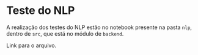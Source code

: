 # Teste do NLP

A realização dos testes do NLP estão no notebook presente na pasta `nlp`, dentro de `src`, que está no módulo de `backend`.

<a src='../src/nlp'>Link para o arquivo.</a>